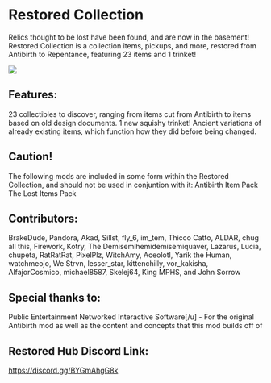 # Restored Collection

Relics thought to be lost have been found, and are now in the basement! Restored Collection is a collection items, pickups, and more, restored from Antibirth to Repentance, featuring 23 items and 1 trinket!

![](https://i.imgur.com/7ChA4FX.png)

## Features:
23 collectibles to discover, ranging from items cut from Antibirth to items based on old design documents.
1 new squishy trinket!
Ancient variations of already existing items, which function how they did before being changed.

## Caution!
The following mods are included in some form within the Restored Collection, and should not be used in conjuntion with it:
Antibirth Item Pack 
The Lost Items Pack 

## Contributors:
BrakeDude, Pandora, Akad, Sillst, fly_6, im_tem, Thicco Catto, ALDAR, chug all this, Firework, Kotry, The Demisemihemidemisemiquaver, Lazarus, Lucia, chupeta, RatRatRat, PixelPlz, WitchAmy, Aceolotl, Yarik the Human, watchmeojo, We Strvn, lesser_star, kittenchilly, vor_kakisha, AlfajorCosmico, michael8587, Skelej64, King MPHS, and John Sorrow

## Special thanks to:
Public Entertainment Networked Interactive Software[/u] - For the original Antibirth mod as well as the content and concepts that this mod builds off of

## Restored Hub Discord Link:
https://discord.gg/BYGmAhgG8k